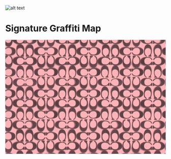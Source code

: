 ![alt text](https://www.coach.com/on/demandware.static/Sites-Coach_US-Site/-/default/dw6e062fcf/images/logo-coach.svg)

# Signature Graffiti Map

![alt text](/img/sig-c-pattern-full.jpg)
